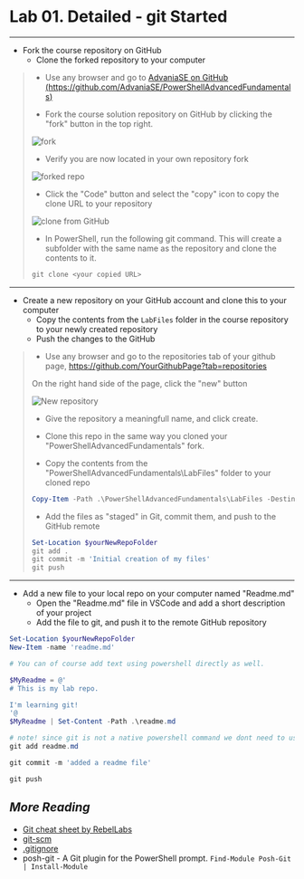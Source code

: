 # Lab 01. Detailed - git Started

---

- Fork the course repository on GitHub
  - Clone the forked repository to your computer

> - Use any browser and go to [AdvaniaSE on GitHub (https://github.com/AdvaniaSE/PowerShellAdvancedFundamentals)](https://github.com/AdvaniaSE/PowerShellAdvancedFundamentals)
>
> - Fork the course solution repository on GitHub by clicking the "fork" button in the top right.
>
>![fork](../Images/fork.png)
>
> - Verify you are now located in your own repository fork
>
>![forked repo](../Images/forkedRepo.png)
>
> - Click the "Code" button and select the "copy" icon to copy the clone URL to your repository
>
> ![clone from GitHub](../Images/clone.png)
>
> - In PowerShell, run the following git command. This will create a subfolder with the same name as the repository and clone the contents to it.
>
> ```PowerShell
> git clone <your copied URL>
> ```

---

- Create a new repository on your GitHub account and clone this to your computer
  - Copy the contents from the `LabFiles` folder in the course repository to your newly created repository
  - Push the changes to the GitHub

> - Use any browser and go to the repositories tab of your github page, https://github.com/YourGithubPage?tab=repositories
>
>On the right hand side of the page, click the "new" button
>
>![New repository](../Images/newRepo.png)
>
> - Give the repository a meaningfull name, and click create.
>
> - Clone this repo in the same way you cloned your "PowerShellAdvancedFundamentals" fork.
>
> - Copy the contents from the "PowerShellAdvancedFundamentals\LabFiles" folder to your cloned repo
>
> ```PowerShell
> Copy-Item -Path .\PowerShellAdvancedFundamentals\LabFiles -Destination $yourNewRepoFolder
> ```
>
> - Add the files as "staged" in Git, commit them, and push to the GitHub remote
>
> ```PowerShell
> Set-Location $yourNewRepoFolder
> git add .
> git commit -m 'Initial creation of my files'
> git push
> ```

---

- Add a new file to your local repo on your computer named "Readme.md"
  - Open the "Readme.md" file in VSCode and add a short description of your project
  - Add the file to git, and push it to the remote GitHub repository

```PowerShell
Set-Location $yourNewRepoFolder
New-Item -name 'readme.md'

# You can of course add text using powershell directly as well.

$MyReadme = @'
# This is my lab repo.

I'm learning git!
'@
$MyReadme | Set-Content -Path .\readme.md

# note! since git is not a native powershell command we dont need to use the .\ path locator for a file in the same directory
git add readme.md

git commit -m 'added a readme file'

git push
```

## *More Reading*

- [Git cheat sheet by RebelLabs](../Images/GitCheatSheet.png)
- [git-scm](https://git-scm.com/docs/gittutorial)
- [.gitignore](https://git-scm.com/docs/gitignore)
- posh-git - A Git plugin for the PowerShell prompt. `Find-Module Posh-Git | Install-Module`

